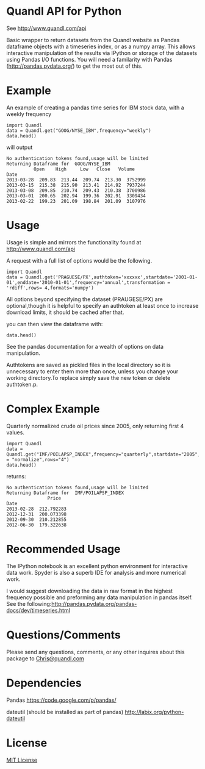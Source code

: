 Quandl API for Python
=========
See http://www.quandl.com/api

Basic wrapper to return datasets from the Quandl website as Pandas dataframe objects with a timeseries index, or as a numpy array.
This allows interactive manipulation of the results via IPython or storage of the datasets using Pandas I/O functions.
You will need a familarity with Pandas (http://pandas.pydata.org/) to get the most out of this.

Example
========
An example of creating a pandas time series for IBM stock data, with a weekly frequency

    import Quandl
    data = Quandl.get("GOOG/NYSE_IBM",frequency="weekly")
    data.head()
will output

    No authentication tokens found,usage will be limited 
    Returning Dataframe for  GOOG/NYSE_IBM
              Open    High     Low   Close   Volume
	Date                                               
	2013-03-28  209.83  213.44  209.74  213.30  3752999
	2013-03-15  215.38  215.90  213.41  214.92  7937244
	2013-03-08  209.85  210.74  209.43  210.38  3700986
	2013-03-01  200.65  202.94  199.36  202.91  3309434
	2013-02-22  199.23  201.09  198.84  201.09  3107976


Usage
=====
Usage is simple and mirrors the functionality found at http://www.quandl.com/api

A request with a full list of options would be the following.
```
import Quandl
data = Quandl.get('PRAGUESE/PX',authtoken='xxxxxx',startdate='2001-01-01',enddate='2010-01-01',frequency='annual',transformation = 'rdiff',rows= 4,formats='numpy')
```
All options beyond specifying the dataset (PRAUGESE/PX) are optional,though it is helpful to specify an authtoken at 
least once to increase download limits, it should be cached after that.

you can then view the dataframe with:
```
data.head()
```

See the pandas documentation for a wealth of options on data manipulation.

Authtokens are saved as pickled files in the local directory so it is unnecessary to enter them more than once,
unless you change your working directory.To replace simply save the new token or delete authtoken.p.

Complex Example
===============
Quarterly normalized crude oil prices since 2005, only returning first 4 values.

	import Quandl
	data = Quandl.get("IMF/POILAPSP_INDEX",frequency="quarterly",startdate="2005",transformation = "normalize",rows="4")
	data.head()

returns:

	No authentication tokens found,usage will be limited 
	Returning Dataframe for  IMF/POILAPSP_INDEX
                   Price
    Date                  
    2013-02-28  212.792283
    2012-12-31  200.073398
    2012-09-30  210.212855
    2012-06-30  179.322638

Recommended Usage
================
The IPython notebook is an excellent python environment for interactive data work. Spyder is also a superb IDE for analysis and more numerical work.

I would suggest downloading the data in raw format in the highest frequency possible and preforming any data manipulation
in pandas itself.
See the following:http://pandas.pydata.org/pandas-docs/dev/timeseries.html

Questions/Comments
==================
Please send any questions, comments, or any other inquires about this package to Chris@quandl.com

Dependencies
============
Pandas https://code.google.com/p/pandas/

dateutil (should be installed as part of pandas) http://labix.org/python-dateutil

License
=======

[MIT License](http://opensource.org/licenses/MIT)
